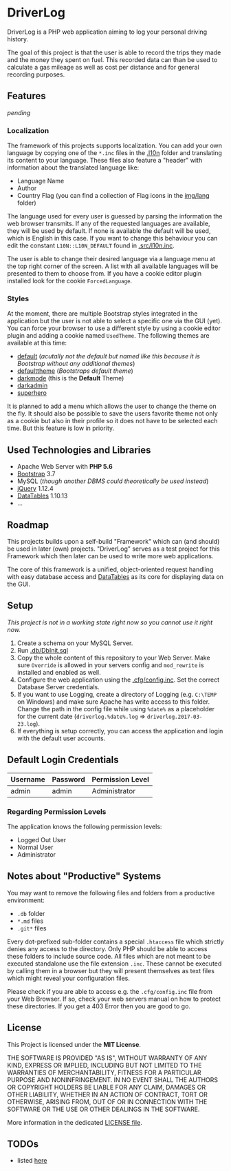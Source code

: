 # DriverLog
DriverLog is a PHP web application aiming to log your personal driving history.

The goal of this project is that the user is able to record the trips they made and the money 
they spent on fuel. This recorded data can than be used to calculate a gas mileage as well as
cost per distance and for general recording purposes.

## Features
_pending_

### Localization
The framework of this projects supports localization. You can add your own language by copying one of
the `*.inc` files in the [.l10n](.l10n) folder and translating its content to your language. These
files also feature a "header" with information about the translated language like:

- Language Name
- Author
- Country Flag (you can find a collection of Flag icons in the [img/lang](img/lang) folder)

The language used for every user is guessed by parsing the information the web browser transmits.
If any of the requested languages are available, they will be used by default. If none is available
the default will be used, which is English in this case. If you want to change this behaviour you
can edit the constant `L10N::L10N_DEFAULT` found in [.src/l10n.inc](.src/l10n.inc).

The user is able to change their desired language via a language menu at the top right corner of
the screen. A list with all available languages will be presented to them to choose from.
If you have a cookie editor plugin installed look for the cookie `ForcedLanguage`.

### Styles
At the moment, there are multiple Bootstrap styles integrated in the application but the user is
not able to select a specific one via the GUI (yet). You can force your browser to use a different
style by using a cookie editor plugin and adding a cookie named `UsedTheme`. The following themes
are available at this time:
- [default](css/bootstrap.min.css) (_acutally not the default but named like this because it is 
Bootstrap without any additional themes_)
- [defaulttheme](css/bootstrap-theme.min.css) (_Bootstraps default theme_)
- [darkmode](css/bootswatch.min.css) (this is the **Default** Theme)
- [darkadmin](css/darkadmin.min.css)
- [superhero](css/superhero.min.css)

It is planned to add a menu which allows the user to change the theme on the fly. It should also
be possible to save the users favorite theme not only as a cookie but also in their profile so
it does not have to be selected each time. But this feature is low in priority.

## Used Technologies and Libraries
- Apache Web Server with **PHP 5.6**
- [Bootstrap](http://getbootstrap.com) 3.7
- MySQL  (_though another DBMS could theoretically be used instead_)
- [jQuery](http://jquery.com) 1.12.4
- [DataTables](https://datatables.net/) 1.10.13
- ...

## Roadmap
This projects builds upon a self-build "Framework" which can (and should) be used in later (own)
projects. "DriverLog" serves as a test project for this Framework which then later can be used to 
write more web applications.

The core of this framework is a unified, object-oriented request handling with easy database access
and [DataTables](https://datatables.net/) as its core for displaying data on the GUI.

## Setup
_This project is not in a working state right now so you cannot use it right now._
1. Create a schema on your MySQL Server.
2. Run [.db/DbInit.sql](.db/DbInit.sql)
3. Copy the whole content of this repository to your Web Server. Make sure `Override` is allowed
in your servers config and `mod_rewrite` is installed and enabled as well.
4. Configure the web application using the [.cfg/config.inc](.cfg/config.inc). Set the correct
Database Server credentials.
5. If you want to use Logging, create a directory of Logging (e.g. `C:\TEMP` on Windows) 
and make sure Apache has write access to this folder. Change the path
in the config file while using `%date%` as a placeholder for the current date 
(`driverlog.%date%.log` => `driverlog.2017-03-23.log`).
6. If everything is setup correctly, you can access the application and login with the default 
user accounts.

## Default Login Credentials
| Username | Password | Permission Level   |
| -------- | -------- | ------------------ |
| admin    | admin    | Administrator      |

### Regarding Permission Levels
The application knows the following permission levels:
- Logged Out User
- Normal User
- Administrator

## Notes about "Productive" Systems
You may want to remove the following files and folders from a productive environment:
- `.db` folder
- `*.md` files
- `.git*` files

Every dot-prefixed sub-folder contains a special `.htaccess` file which strictly denies 
any access to the directory. Only PHP should be able to access these folders to include source code.
All files which are not meant to be executed standalone use the file extension `.inc`. These cannot
be executed by calling them in a browser but they will present themselves as text files which might
reveal your configuration files. 

Please check if you are able to access e.g. the `.cfg/config.inc` file from your Web Browser. 
If so, check your web servers manual on how to protect these directories. If you get a 403 Error then
you are good to go.

## License
This Project is licensed under the **MIT License**.

THE SOFTWARE IS PROVIDED "AS IS", WITHOUT WARRANTY OF ANY KIND, EXPRESS OR
IMPLIED, INCLUDING BUT NOT LIMITED TO THE WARRANTIES OF MERCHANTABILITY,
FITNESS FOR A PARTICULAR PURPOSE AND NONINFRINGEMENT. IN NO EVENT SHALL THE
AUTHORS OR COPYRIGHT HOLDERS BE LIABLE FOR ANY CLAIM, DAMAGES OR OTHER
LIABILITY, WHETHER IN AN ACTION OF CONTRACT, TORT OR OTHERWISE, ARISING FROM,
OUT OF OR IN CONNECTION WITH THE SOFTWARE OR THE USE OR OTHER DEALINGS IN THE
SOFTWARE.

More information in the dedicated [LICENSE file](LICENSE).

## TODOs
- listed [here](TODOs.md)

